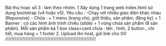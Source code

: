  Bài thu hoạc số 3 : làm theo nhóm.
    1 Xây dựng 1 trang web index.html sử dụng bootstrap (v4 hoặc v5). Yêu cầu :
        -Chạy với nhiều giao diện khác nhau (Reponsive)
        - Chứa :
            + 1 menu (trang chủ, giới thiệu, sản phẩm, đăng ký)
            + 1 Banner : có các hình ảnh trình chiếu (slide)
            + 1 vùng chứa sản phẩm (8 sản phẩm). Mỗi sản phẩm kà 1 box class=card chứa : tên , hình, 2 button , chi tiết, mua hàng
            + 1 footer
    2. Upload lên host, gửi link cho GV
//////////////////////////////////////////////////////////